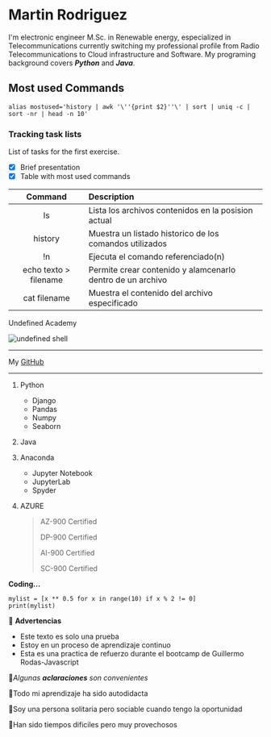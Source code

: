 # Martin Rodriguez

I'm electronic engineer M.Sc. in Renewable energy, especialized in Telecommunications currently switching my professional profile from Radio Telecommunications to Cloud  infrastructure and Software. My programing background covers ***Python*** and ***Java***.

## Most used Commands

```
alias mostused='history | awk '\''{print $2}''\' | sort | uniq -c | sort -nr | head -n 10'
```

### Tracking task lists

List of tasks for the first exercise.

- [x] Brief presentation
- [x] Table with most used commands

|**Command**|**Description**|
|:---------:|:--------------|
|ls|Lista los archivos contenidos en la posision actual|
|history|Muestra un listado historico de los comandos utilizados|
|!n|Ejecuta el comando referenciado(n)|
|echo texto > filename|Permite crear contenido y alamcenarlo dentro de un archivo|
|cat filename|Muestra el contenido del archivo especificado|

Undefined Academy

![undefined shell](https://user-images.githubusercontent.com/62573083/223426460-733386e2-e59e-44ef-9dfb-6451757b59c7.png)

***
My [GitHub](https://github.com/M4rtR0d)
***

1. Python
   * Django
   - Pandas
   - Numpy
   - Seaborn

2. Java
   
3. Anaconda
   * Jupyter Notebook
   * JupyterLab
   * Spyder

4. AZURE
   > AZ-900 Certified
   >
   > DP-900 Certified
   >
   > AI-900 Certified
   >
   > SC-900 Certified
   
**Coding...**
```
mylist = [x ** 0.5 for x in range(10) if x % 2 != 0]
print(mylist)
```
   
  
👀 **Advertencias**
  - Este texto es solo una prueba
  - Estoy en un proceso de aprendizaje continuo
  - Esta es una practica de refuerzo durante el bootcamp de Guillermo Rodas-Javascript

🌟*Algunas **aclaraciones** son convenientes*

   🐘Todo mi aprendizaje ha sido autodidacta
  
   🐺Soy una persona solitaria pero sociable cuando tengo la oportunidad
  
   🐻Han sido tiempos dificiles pero muy provechosos
